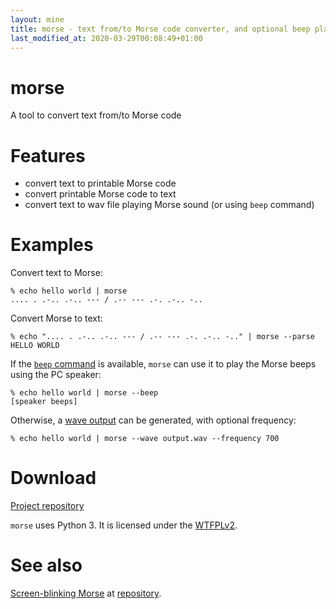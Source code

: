 ```yaml
---
layout: mine
title: morse - text from/to Morse code converter, and optional beep player
last_modified_at: 2020-03-29T00:08:49+01:00
---
```


# morse

A tool to convert text from/to Morse code

# Features

* convert text to printable Morse code
* convert printable Morse code to text
* convert text to wav file playing Morse sound (or using `beep` command)

# Examples

Convert text to Morse:

```
% echo hello world | morse
.... . .-.. .-.. --- / .-- --- .-. .-.. -..
```

Convert Morse to text:

```
% echo ".... . .-.. .-.. --- / .-- --- .-. .-.. -.." | morse --parse
HELLO WORLD
```

If the [`beep` command](http://johnath.com/beep/) is available, ``morse`` can use it to play the Morse beeps using the PC speaker:

```
% echo hello world | morse --beep
[speaker beeps]
```

Otherwise, a [wave output](output.wav) can be generated, with optional frequency:

```
% echo hello world | morse --wave output.wav --frequency 700
```

# Download #

[Project repository](https://gitlab.com/hydrargyrum/attic/tree/master/morse)

`morse` uses Python 3.
It is licensed under the [WTFPLv2](../wtfpl).

# See also

[Screen-blinking Morse](blink.html) at [repository](https://gitlab.com/hydrargyrum/attic/tree/master/morsehtml).


